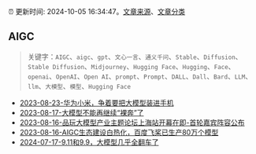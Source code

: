 :alarm_clock: 更新时间: 2024-10-05 16:34:47。[文章来源](/README.md)、[文章分类](/TAGS.md)

## AIGC


> 关键字：`AIGC`、`aigc`、`gpt`、`文心一言`、`通义千问`、`Stable`、`Diffusion`、`Stable Diffusion`、`Midjourney`、`Hugging Face`、`Hugging`、`Face`、`openai`、`OpenAI`、`Open AI`、`prompt`、`Prompt`、`DALL`、`Dall`、`Bard`、`LLM`、`llm`、`大模型`、`模型`、`Hugging Face`



- [2023-08-23-华为小米，争着要把大模型装进手机](https://www.aicaijing.com.cn/article/18594) 
- [2023-08-17-大模型不能再继续“裸奔”了](https://www.aicaijing.com.cn/article/18574) 
- [2023-08-16-品玩大模型产业主题论坛上海站开幕在即-首轮嘉宾阵容公布](https://www.aicaijing.com.cn/article/18569) 
- [2023-08-16-AIGC生态建设白热化，百度飞桨已生产80万个模型](https://www.aicaijing.com.cn/article/18570) 
- [2024-07-17-9.11和9.9，大模型几乎全翻车了](https://posts.careerengine.us/p/6697778c44726b29bffa3a09) 
